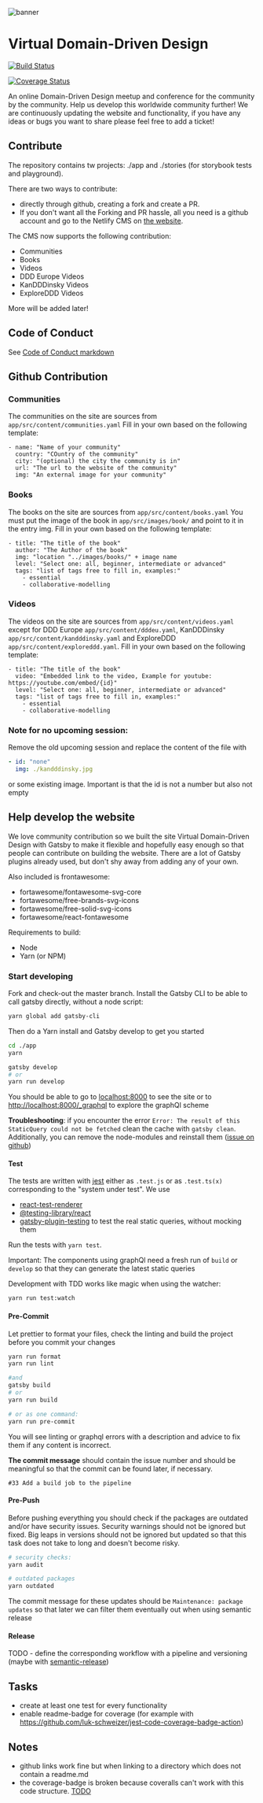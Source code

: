 ![banner](app/src/images/logo/vddd_logo_tp.png)

# Virtual Domain-Driven Design

[![Build Status](https://github.com/Virtual-Domain-driven-design/virtual-domain-driven-design/actions/workflows/main.yml/badge.svg)](https://github.com/Virtual-Domain-driven-design/virtual-domain-driven-design/actions/workflows/main.yml)

[![Coverage Status](https://coveralls.io/repos/github/Virtual-Domain-driven-design/virtual-domain-driven-design/badge.svg?branch=master)](https://coveralls.io/github/Virtual-Domain-driven-design/virtual-domain-driven-design?branch=master)


[//]: # ([![Netlify Status]&#40;https://api.netlify.com/api/v1/badges/532e8383-2c1c-4e76-b0fb-9ddeccae725e/deploy-status&#41;]&#40;https://app.netlify.com/sites/virtualddd/deploys&#41;)

An online Domain-Driven Design meetup and conference for the community by the community. Help us develop this worldwide community further!
We are continuously updating the website and functionality, if you have any ideas or bugs you want to share please feel free to add a ticket!

## Contribute

The repository contains tw projects: ./app and ./stories (for storybook tests and playground).

There are two ways to contribute:

- directly through github, creating a fork and create a PR.
- If you don't want all the Forking and PR hassle, all you need is a github account and go to the Netlify CMS on [the website](https://virtualddd.com/admin/).

The CMS now supports the following contribution:

- Communities
- Books
- Videos
- DDD Europe Videos
- KanDDDinsky Videos
- ExploreDDD Videos

More will be added later!

## Code of Conduct

See [Code of Conduct markdown](./app/Code-of-Conduct.md)

## Github Contribution

### Communities

The communities on the site are sources from `app/src/content/communities.yaml`
Fill in your own based on the following template:

```
- name: "Name of your community"
  country: "COuntry of the community"
  city: "(optional) the city the community is in"
  url: "The url to the website of the community"
  img: "An external image for your community"
```

### Books

The books on the site are sources from `app/src/content/books.yaml`
You must put the image of the book in `app/src/images/book/` and point to it in the entry img.
Fill in your own based on the following template:

```
- title: "The title of the book"
  author: "The Author of the book"
  img: "location "../images/books/" + image name
  level: "Select one: all, beginner, intermediate or advanced"
  tags: "list of tags free to fill in, examples:"
    - essential
    - collaborative-modelling
```

### Videos

The videos on the site are sources from `app/src/content/videos.yaml` except for DDD Europe `app/src/content/dddeu.yaml`, KanDDDinsky `app/src/content/kandddinsky.yaml` and ExploreDDD `app/src/content/exploreddd.yaml`.
Fill in your own based on the following template:

```
- title: "The title of the book"
  video: "Embedded link to the video, Example for youtube: https://youtube.com/embed/{id}"
  level: "Select one: all, beginner, intermediate or advanced"
  tags: "list of tags free to fill in, examples:"
    - essential
    - collaborative-modelling
```

### Note for no upcoming session:

Remove the old upcoming session and replace the content of the file with

```yaml
- id: "none"
  img: ./kandddinsky.jpg
```

or some existing image. Important is that the id is not a number but also not empty

## Help develop the website

We love community contribution so we built the site Virtual Domain-Driven Design with Gatsby to make it flexible and hopefully easy enough so that people can contribute on building the website.
There are a lot of Gatsby plugins already used, but don't shy away from adding any of your own.

Also included is frontawesome:

- fortawesome/fontawesome-svg-core
- fortawesome/free-brands-svg-icons
- fortawesome/free-solid-svg-icons
- fortawesome/react-fontawesome

Requirements to build:

- Node
- Yarn (or NPM)

### Start developing

Fork and check-out the master branch.
Install the Gatsby CLI to be able to call gatsby directly, without a node script:

```sh
yarn global add gatsby-cli
```

Then do a Yarn install and Gatsby develop to get you started

```sh
cd ./app
yarn

gatsby develop
# or
yarn run develop
```

You should be able to go to [localhost:8000](https://localhost:8000) to see the site or to [http://localhost:8000/\_graphql](http://localhost:8000/_graphql) to explore the graphQl scheme

**Troubleshooting**: if you encounter the error `Error: The result of this StaticQuery could not be fetched` clean the cache with `gatsby clean`. Additionally, you can remove the node-modules and reinstall them ([issue on github](https://github.com/gatsbyjs/gatsby/issues/24902))

#### Test

The tests are written with [jest](https://jestjs.io/) either as `.test.js` or as `.test.ts(x)` corresponding to the "system under test". We use

- [react-test-renderer](https://reactjs.org/docs/test-renderer.html)
- [@testing-library/react](https://github.com/testing-library/react-testing-library)
- [gatsby-plugin-testing](https://www.gatsbyjs.com/plugins/gatsby-plugin-testing/) to test the real static queries, without mocking them

Run the tests with `yarn test`.

Important: The components using graphQl need a fresh run of `build` or `develop` so that they can generate the latest static queries

Development with TDD works like magic when using the watcher:

```sh
yarn run test:watch
```

#### Pre-Commit

Let prettier to format your files, check the linting and build the project before you commit your changes

```sh
yarn run format
yarn run lint

#and
gatsby build
# or
yarn run build

# or as one command:
yarn run pre-commit
```

You will see linting or graphql errors with a description and advice to fix them if any content is incorrect.

**The commit message** should contain the issue number and should be meaningful so that the commit can be found later, if necessary.

```git
#33 Add a build job to the pipeline
```

#### Pre-Push

Before pushing everything you should check if the packages are outdated and/or have security issues. Security warnings should not be ignored but fixed. Big leaps in versions should not be ignored but updated so that this task does not take to long and doesn't become risky.

```sh
# security checks:
yarn audit

# outdated packages
yarn outdated
```

The commit message for these updates should be `Maintenance: package updates` so that later we can filter them eventually out when using semantic release

#### Release

TODO - define the corresponding workflow with a pipeline and versioning (maybe with [semantic-release](https://github.com/semantic-release/semantic-release))

## Tasks

- create at least one test for every functionality
- enable readme-badge for coverage (for example with https://github.com/luk-schweizer/jest-code-coverage-badge-action)

## Notes

- github links work fine but when linking to a directory which does not contain a readme.md
- the coverage-badge is broken because coveralls can't work with this code structure. [TODO](https://github.com/lemurheavy/coveralls-public/issues/1530#issuecomment-855204301)
